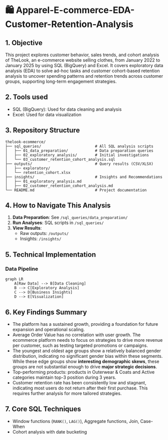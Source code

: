 # 🛍️ Apparel-E-commerce-EDA-Customer-Retention-Analysis

## 1. Objective
This project explores customer behavior, sales trends, and cohort analysis of TheLook, an e-commerce website selling clothes, from January 2022 to January 2025 by using SQL (BigQuery) and Excel. It covers exploratory data analysis (EDA) to solve ad-hoc tasks and customer cohort-based retention analysis to uncover spending patterns and retention trends across customer groups, supporting long-term engagement strategies.

## 2. Tools used
- SQL (BigQuery): Used for data cleaning and analysis
- Excel: Used for data visualization

## 3. Repository Structure

```
thelook-ecommerce/
├── sql_queries/                        # All SQL analysis scripts
│   ├── 01_data_preparation/            # Data preparation queries
│   ├── 02_exploratory_analysis/        # Initial investigations
│   └── 03_customer_retention_cohort_analysis.sql
├── outputs/                            # Query results (CSV/XLSX)
│   ├── exploratory/      
│   └── retention_cohort.xlsx
├── insights/                           # Insights and Recommendations
│   ├── 01_exploratory_analysis.md
│   ├── 02_customer_retention_cohort_analysis.md
└── README.md                           # Project documentation
```

## 4. How to Navigate This Analysis

1. **Data Preparation**: See `/sql_queries/data_preparation/`
2. **Run Analyses**: SQL scripts in `/sql_queries/`
3. **View Results**:
    - Raw outputs: `/outputs/`
    - Insights: `/insights/`
  
## 5. Technical Implementation

### Data Pipeline
```mermaid
graph LR
    A[Raw Data] --> B[Data Cleaning]
    B --> C[Exploratory Analysis]
    C --> D[Business Insights]
    D --> E[Visualization]
```


## 6. Key Findings Summary

- The platform has a sustained growth, providing a foundation for future expansion and operational scaling.
- Average Order Value has no correlation with user growth. The ecommerce platform needs to focus on strategies to drive more revenue per customer, such as testing targeted promotions or campaigns.
- The youngest and oldest age groups show a relatively balanced gender distribution, indicating no significant gender bias within these segments. While these edge groups show **interesting demographic skews**, these groups are not substantial enough to drive **major strategic decisions**.
- Top-performing products: products in Outerwear & Coats and Active categories maintain top-3 position during 3 years.
- Customer retention rate has been consistently low and stagnant, indicating most users do not return after their first purchase. This requires further analysis for more tailored strategies.


## 7. Core SQL Techniques
- Window functions (`RANK()`, `LAG()`), Aggregate functions, Join, Case-When
- Cohort analysis with date bucketing
